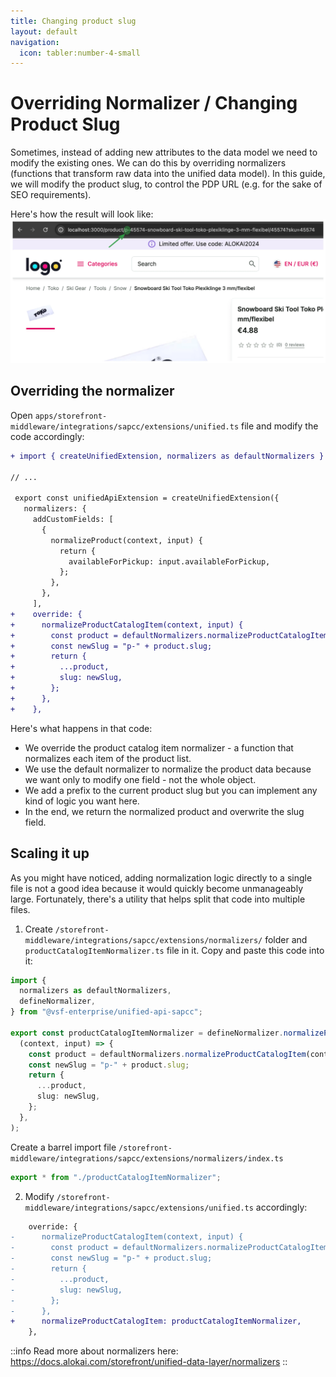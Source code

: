 ```yaml
---
title: Changing product slug
layout: default
navigation:
  icon: tabler:number-4-small
---
```


# Overriding Normalizer / Changing Product Slug 

Sometimes, instead of adding new attributes to the data model we need to modify the existing ones. We can do this by
overriding normalizers (functions that transform raw data into the unified data model). In this guide, we will modify
the product slug, to control the PDP URL (e.g. for the sake of SEO requirements).

Here's how the result will look like:
![Custom product slug](./images/custom-slug.webp)

## Overriding the normalizer

Open `apps/storefront-middleware/integrations/sapcc/extensions/unified.ts` file and modify the code accordingly:

<!-- Related code: https://github.com/vsf-customer/extensibility-demo/blob/main/apps/storefront-middleware/integrations/sapcc/extensions/unified.ts#L21 -->
```diff [apps/storefront-middleware/integrations/sapcc/extensions/unified.ts]
+ import { createUnifiedExtension, normalizers as defaultNormalizers } from "@vsf-enterprise/unified-api-sapcc";

// ...

 export const unifiedApiExtension = createUnifiedExtension({
   normalizers: {
     addCustomFields: [
       {
         normalizeProduct(context, input) {
           return {
             availableForPickup: input.availableForPickup,
           };
         },
       },
     ],
+    override: {
+      normalizeProductCatalogItem(context, input) {
+        const product = defaultNormalizers.normalizeProductCatalogItem(context, input);
+        const newSlug = "p-" + product.slug;
+        return {
+          ...product,
+          slug: newSlug,
+        };
+      },
+    },
```

Here's what happens in that code:

* We override the product catalog item normalizer - a function that normalizes each item of the product list.
* We use the default normalizer to normalize the product data because we want only to modify one field - not the whole object.
* We add a prefix to the current product slug but you can implement any kind of logic you want here.
* In the end, we return the normalized product and overwrite the slug field.


## Scaling it up

As you might have noticed, adding normalization logic directly to a single file is not a good idea because it would
quickly become unmanageably large. Fortunately, there's a utility that helps split that code into multiple files.

1. Create `/storefront-middleware/integrations/sapcc/extensions/normalizers/` folder and `productCatalogItemNormalizer.ts`
file in it. Copy and paste this code into it:

<!-- Related code: https://github.com/vsf-customer/extensibility-demo/blob/main/apps/storefront-middleware/integrations/sapcc/extensions/normalizers/productCatalogItemNormalizer.ts -->
```ts [apps/storefront-middleware/integrations/sapcc/extensions/normalizers/productCatalogItemNormalizer.ts]
import {
  normalizers as defaultNormalizers,
  defineNormalizer,
} from "@vsf-enterprise/unified-api-sapcc";

export const productCatalogItemNormalizer = defineNormalizer.normalizeProductCatalogItem(
  (context, input) => {
    const product = defaultNormalizers.normalizeProductCatalogItem(context, input);
    const newSlug = "p-" + product.slug;
    return {
      ...product,
      slug: newSlug,
    };
  },
);
```

Create a barrel import file `/storefront-middleware/integrations/sapcc/extensions/normalizers/index.ts`

<!-- Related code: https://github.com/vsf-customer/extensibility-demo/blob/main/apps/storefront-middleware/integrations/sapcc/extensions/normalizers/index.ts -->
```ts [/storefront-middleware/integrations/sapcc/extensions/normalizers/index.ts]
export * from "./productCatalogItemNormalizer";
```

2. Modify `/storefront-middleware/integrations/sapcc/extensions/unified.ts` accordingly:

<!-- Related code: https://github.com/vsf-customer/extensibility-demo/blob/main/apps/storefront-middleware/integrations/sapcc/extensions/unified.ts#L30 -->
```diff [/storefront-middleware/integrations/sapcc/extensions/unified.ts]
    override: {
-      normalizeProductCatalogItem(context, input) {
-        const product = defaultNormalizers.normalizeProductCatalogItem(context, input);
-        const newSlug = "p-" + product.slug;
-        return {
-          ...product,
-          slug: newSlug,
-        };
-      },
+      normalizeProductCatalogItem: productCatalogItemNormalizer,
    },
```

::info
Read more about normalizers here: https://docs.alokai.com/storefront/unified-data-layer/normalizers
::